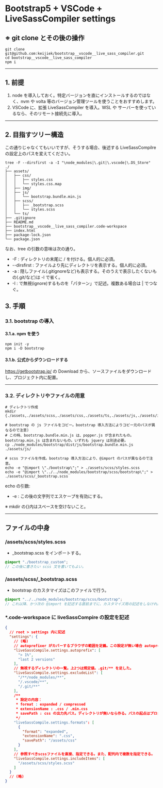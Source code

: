 # Bootstrap5 + VSCode + LiveSassCompiler settings

## ※ git clone とその後の操作

```shell
git clone git@github.com:keijiek/bootstrap__vscode__live_sass_compiler.git
cd bootstrap__vscode__live_sass_compiler
npm i
```

---

## 1. 前提

1. node を導入しておく。特定バージョンを直にインストールするのではなく、nvm や volta 等のバージョン管理ツールを使うことをおすすめします。
1. VSCode に、拡張 LiveSassCompiler を導入。WSL や サーバーを使っているなら、そのリモート接続先に導入。

---

## 2. 目指すツリー構造

この通りじゃなくてもいいですが、そうする場合、後述する LiveSassCompilre の設定上のパスを変えてください。

```shell
tree -F --dirsfirst -a -I "\node_modules|\.git|\.vscode|\.DS_Store"
./
├── assets/
│   ├── css/
│   │   ├── styles.css
│   │   └── styles.css.map
│   ├── img/
│   ├── js/
│   │   └── bootstrap.bundle.min.js
│   ├── scss/
│   │   ├── _bootstrap.scss
│   │   └── styles.scss
│   └── ts/
├── .gitignore
├── README.md
├── bootstrap__vscode__live_sass_compiler.code-workspace
├── index.html
├── package-lock.json
└── package.json
```

なお、tree の引数の意味は次の通り。
- -F : ディレクトリの末尾に / を付ける。個人的に必須。
- --dirsfirst : ファイルより先にディレクトリを表示する。個人的に必須。
- -a : 隠しファイル(.gitignoreなど)も表示する。そのうえで表示したくないもの(.git/など)は -I で省く。
- -I : で無視(ignore)するものを「パターン」で記述。複数ある場合は | でつなぐ。

## 3. 手順

### 3.1. bootstrap の導入

#### 3.1.a. npm を使う

```shell
npm init -y
npm i -D bootstrap
```

#### 3.1.b. 公式からダウンロードする

<https://getbootstrap.jp/> の Download から、ソースファイルをダウンロードし、プロジェクト内に配置。

---

### 3.2. ディレクトリやファイルの用意

```shell
# ディレクトリ作成
mkdir {./assets,./assets/scss,./assets/css,./assets/ts,./assets/js,./assets/img}

# bootstrap の js ファイルをコピー。bootstrap 導入方法によりコピー元のパスが異なるので注意)
# この時、bootstrap.bundle.min.js は、popper.js が含まれたもの。bootstrap.min.js は含まれないもの。いずれも jquery は別途必要。
cp ./node_modules/bootstrap/dist/js/bootstrap.bundle.min.js ./assets/js/

# scss ファイルを作成。bootstrap 導入方法により、@import のパスが異なるので注意。
echo -e "@import \"./bootstrap\";" > ./assets/scss/styles.scss
echo -e "@import \"../../node_modules/bootstrap/scss/bootstrap\";" > ./assets/scss/_bootstrap.scss
```

echo の引数:
- -e : この後の文字列でエスケープを有効にする。

※ mkdir の{}内はスペースを空けないこと。

---

## ファイルの中身

### /assets/scss/styles.scss

- _bootstrap.scss をインポートする。

```scss
@import "./bootstrap_custom";
// この後に書きたい scss 文を書いてもよい。
```

### /assets/scss/_bootstrap.scss

- bootstrap のカスタマイズはこのファイルで行う。

```scss
@import "../../node_modules/bootstrap/scss/bootstrap";
// これ以降、かつ次の @import を記述する直前までに、カスタマイズ用の記述をしなければならない。
```

### *.code-workspace に liveSassCompire の設定を記述

```json
{
  // root > settings 内に記述
  "settings": {
    // (略)
    // autoprefixer がカバーするブラウザの範囲を定義。この設定が無い場合 autoprefixer は機能しない。
    "liveSassCompile.settings.autoprefix": [
      "> 1%",
      "last 2 versions"
    ],
    // 無視するディレクトリの一覧。上2つは規定値。.git/** を足した。
    "liveSassCompile.settings.excludeList": [
      "/**/node_modules/**",
      "/.vscode/**",
      "/.git/**"
    ],
    /**
     * 設定の内容：
     * format : expanded / compressed
     * extensionName : .css / .min.css
     * savePath : css の出力先パス。ディレクトリが無いなら作る。パスの起点はプロジェクトルート。
     */
    "liveSassCompile.settings.formats": [
      {
        "format": "expanded",
        "extensionName": ".css",
        "savePath": "/assets/css"
      }
    ],
    // 参照すべきscssファイルを直接、指定できる。また、配列内で複数を指定できる。
    "liveSassCompile.settings.includeItems": [
      "/assets/scss/styles.scss"
    ]
  }
  // (略)
}

```

